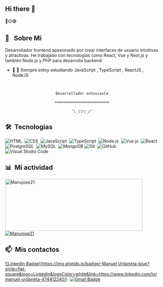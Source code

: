 ## Hi there 👋

<div>
🔴🟡🟢

<br>
<div>

  ## 🧭 &nbsp; Sobre Mí
  Desarrollador frontend apasionado por crear interfaces de usuario intuitivas y atractivas. He trabajado con tecnologías como React, Vue y Next.js y también Node.js y PHP para desarrollo backend.
  <!-- - 🔭 I'm currently working on <a href="#">MyJob</a> -->

  - 🌱  🌱 Siempre estoy estudiando JavaScript , TypeScript , ReactJS , NodeJS

  <br>
  

</div>


<div align="center">

  `Desarrollador entusiasta`
  <br>

  `=========================`
  <br>

  `¯\_(ツ)_/¯`
</div>

<div>

  ## 🛠️ &nbsp;Tecnologias

  ![HTML](https://img.shields.io/badge/-HTML-0D1117?style=flat&logo=HTML5)&nbsp;
  ![CSS](https://img.shields.io/badge/-CSS-0D1117?style=flat&logo=CSS3&logoColor=1572B6)&nbsp;
  ![JavaScript](https://img.shields.io/badge/-JavaScript-0D1117?style=flat&logo=javascript)&nbsp;
  ![TypeScript](https://img.shields.io/badge/-TypeScript-0D1117?style=flat&logo=typescript)&nbsp;
  ![Node.js](https://img.shields.io/badge/-Node.js-0D1117?style=flat&logo=node.js)&nbsp;
  ![Vue.js](https://img.shields.io/badge/-Vue.js-0D1117?style=flat&logo=vue.js)&nbsp;
  ![React](https://img.shields.io/badge/-React-0D1117?style=flat&logo=react)&nbsp;
  ![PostgreSQL](https://img.shields.io/badge/-PostgreSQL-0D1117?style=flat&logo=postgresql)&nbsp;
  ![MySQL](https://img.shields.io/badge/-MySQL-0D1117?style=flat&logo=mysql)&nbsp;
  ![MongoDB](https://img.shields.io/badge/-MongoDB-0D1117?style=flat&logo=mongodb)
  ![Git](https://img.shields.io/badge/-Git-0D1117?style=flat&logo=git)&nbsp;
  ![GitHub](https://img.shields.io/badge/-GitHub-0D1117?style=flat&logo=github)&nbsp;
  ![Visual Studio Code](https://img.shields.io/badge/-VS%20Code-0D1117?style=flat&logo=visual-studio-code&logoColor=007ACC)&nbsp;

</div>


<div>

  ## 📊 &nbsp;Mi actividad
  <a href="https://github.com/Manujose21">
    <img width=450 height=170 align="center" alt="Manujose21" src="https://github-readme-stats.vercel.app/api?username=Manujose21&theme=midnight-purple&show_icons=true&bg_color=0D1117&hide_border=true&count_private=true" />
  </a>
  <a href="https://github.com/Pepyn0">
    <img align="center" alt="Manujose21" src="https://github-readme-stats.vercel.app/api/top-langs/?username=Manujose21&theme=midnight-purple&layout=compact&bg_color=0D1117&hide_border=true&count_private=true" />
  </a>
</div>

<div>

  ## 📫 &nbsp;Mis contactos

  <!-- [![Portfolio Badge](https://img.shields.io/badge/-Portifolio-blueviolet?style=flat-square&logo=Portfolio&logoColor=white)](https://pepyn0.github.io/)&nbsp; -->
  [![LinkedIn Badge](https://img.shields.io/badge/-Manuel Urdaneta-blue?style=flat-square&logo=Linkedin&logoColor=white&link=https://www.linkedin.com/in/manuel-urdaneta-474412240/)](https://www.linkedin.com/in/manuel-urdaneta-474412240/)&nbsp;
  [![Gmail Badge](https://img.shields.io/badge/-m4nufra@gmail.com-red?style=flat-square&logo=Gmail&logoColor=white)](mailto:m4nufra@gmail.com)&nbsp;


</div>

